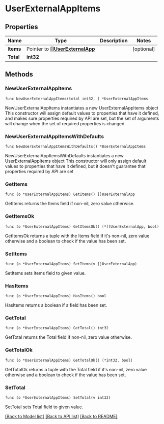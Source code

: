 # UserExternalAppItems

## Properties

Name | Type | Description | Notes
------------ | ------------- | ------------- | -------------
**Items** | Pointer to [**[]UserExternalApp**](UserExternalApp.md) |  | [optional]
**Total** | **int32** |  |

## Methods

### NewUserExternalAppItems

`func NewUserExternalAppItems(total int32, ) *UserExternalAppItems`

NewUserExternalAppItems instantiates a new UserExternalAppItems object
This constructor will assign default values to properties that have it defined,
and makes sure properties required by API are set, but the set of arguments
will change when the set of required properties is changed

### NewUserExternalAppItemsWithDefaults

`func NewUserExternalAppItemsWithDefaults() *UserExternalAppItems`

NewUserExternalAppItemsWithDefaults instantiates a new UserExternalAppItems object
This constructor will only assign default values to properties that have it defined,
but it doesn't guarantee that properties required by API are set

### GetItems

`func (o *UserExternalAppItems) GetItems() []UserExternalApp`

GetItems returns the Items field if non-nil, zero value otherwise.

### GetItemsOk

`func (o *UserExternalAppItems) GetItemsOk() (*[]UserExternalApp, bool)`

GetItemsOk returns a tuple with the Items field if it's non-nil, zero value otherwise
and a boolean to check if the value has been set.

### SetItems

`func (o *UserExternalAppItems) SetItems(v []UserExternalApp)`

SetItems sets Items field to given value.

### HasItems

`func (o *UserExternalAppItems) HasItems() bool`

HasItems returns a boolean if a field has been set.

### GetTotal

`func (o *UserExternalAppItems) GetTotal() int32`

GetTotal returns the Total field if non-nil, zero value otherwise.

### GetTotalOk

`func (o *UserExternalAppItems) GetTotalOk() (*int32, bool)`

GetTotalOk returns a tuple with the Total field if it's non-nil, zero value otherwise
and a boolean to check if the value has been set.

### SetTotal

`func (o *UserExternalAppItems) SetTotal(v int32)`

SetTotal sets Total field to given value.

[[Back to Model list]](../README.md#documentation-for-models) [[Back to API list]](../README.md#documentation-for-api-endpoints) [[Back to README]](../README.md)
